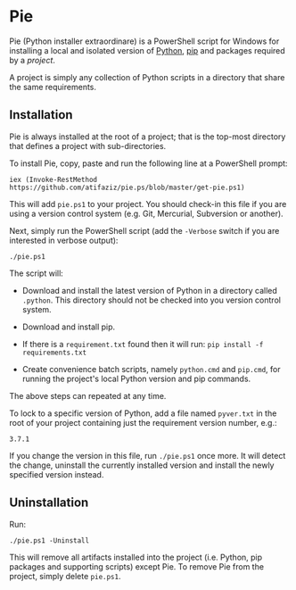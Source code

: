 # Pie

Pie (Python installer extraordinare) is a PowerShell script for Windows for installing a local and isolated version of [Python], [pip] and packages
required by a _project_.

A project is simply any collection of Python scripts in a directory that share
the same requirements.


## Installation

Pie is always installed at the root of a project; that is the top-most
directory that defines a project with sub-directories.

To install Pie, copy, paste and run the following line at a PowerShell prompt:

    iex (Invoke-RestMethod https://github.com/atifaziz/pie.ps/blob/master/get-pie.ps1)

This will add `pie.ps1` to your project. You should check-in this file if you
are using a version control system (e.g. Git, Mercurial, Subversion or
another).

Next, simply run the PowerShell script (add the `-Verbose` switch if you are
interested in verbose output):

    ./pie.ps1

The script will:

- Download and install the latest version of Python in a directory called
  `.python`. This directory should not be checked into you version control
  system.

- Download and install pip.

- If there is a `requirement.txt` found then it will run:
  `pip install -f requirements.txt`

- Create convenience batch scripts, namely `python.cmd` and `pip.cmd`, for
  running the project's local Python version and pip commands.

The above steps can repeated at any time.

To lock to a specific version of Python, add a file named `pyver.txt` in the
root of your project containing just the requirement version number, e.g.:

    3.7.1

If you change the version in this file, run `./pie.ps1` once more. It will
detect the change, uninstall the currently installed version and install the
newly specified version instead.


## Uninstallation

Run:

    ./pie.ps1 -Uninstall

This will remove all artifacts installed into the project (i.e. Python, pip
packages and supporting scripts) except Pie. To remove Pie from the project,
simply delete `pie.ps1`.


[Python]: https://www.python.org/
[pip]: https://pip.pypa.io/en/stable/
